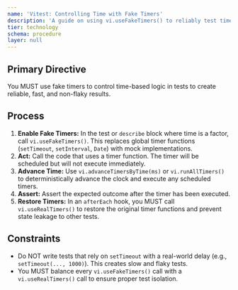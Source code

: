 ```yaml
---
name: 'Vitest: Controlling Time with Fake Timers'
description: 'A guide on using vi.useFakeTimers() to reliably test time-based logic like setTimeout and setInterval.'
tier: technology
schema: procedure
layer: null
---
```


## Primary Directive

You MUST use fake timers to control time-based logic in tests to create reliable, fast, and non-flaky results.

## Process

1.  **Enable Fake Timers:** In the test or `describe` block where time is a factor, call `vi.useFakeTimers()`. This replaces global timer functions (`setTimeout`, `setInterval`, `Date`) with mock implementations.
2.  **Act:** Call the code that uses a timer function. The timer will be scheduled but will not execute immediately.
3.  **Advance Time:** Use `vi.advanceTimersByTime(ms)` or `vi.runAllTimers()` to deterministically advance the clock and execute any scheduled timers.
4.  **Assert:** Assert the expected outcome after the timer has been executed.
5.  **Restore Timers:** In an `afterEach` hook, you MUST call `vi.useRealTimers()` to restore the original timer functions and prevent state leakage to other tests.

## Constraints

- Do NOT write tests that rely on `setTimeout` with a real-world delay (e.g., `setTimeout(..., 1000)`). This creates slow and flaky tests.
- You MUST balance every `vi.useFakeTimers()` call with a `vi.useRealTimers()` call to ensure proper test isolation.
